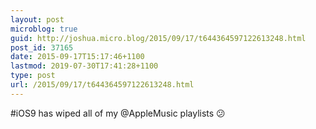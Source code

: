 ```yaml
---
layout: post
microblog: true
guid: http://joshua.micro.blog/2015/09/17/t644364597122613248.html
post_id: 37165
date: 2015-09-17T15:17:46+1100
lastmod: 2019-07-30T17:41:28+1100
type: post
url: /2015/09/17/t644364597122613248.html
---
```

#iOS9 has wiped all of my @AppleMusic playlists 😕
